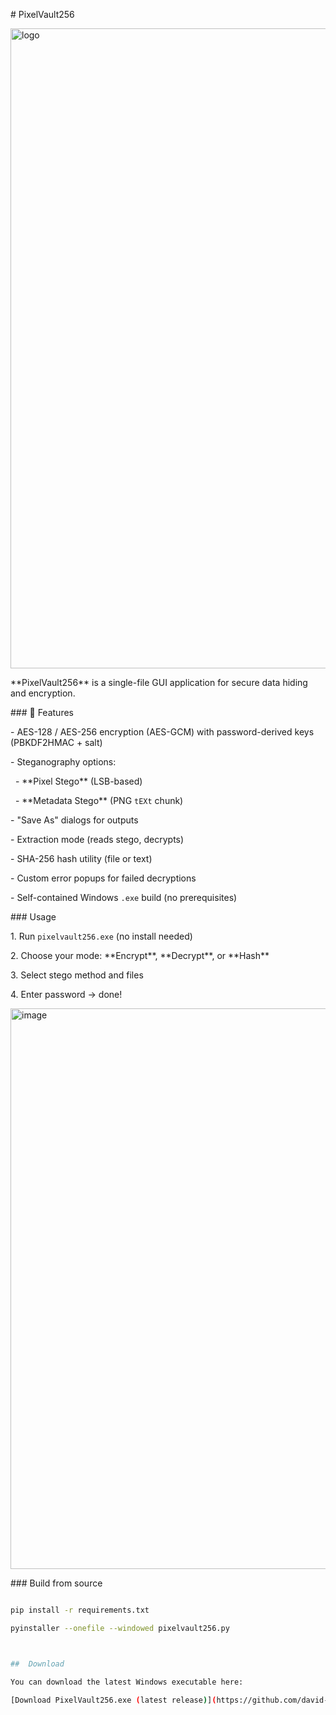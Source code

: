 \# PixelVault256

<img width="1024" height="1024" alt="logo" src="https://github.com/user-attachments/assets/9e6eb9b9-2062-487d-ab66-3ad72f19a73e" />


\*\*PixelVault256\*\* is a single-file GUI application for secure data hiding and encryption.



\### 🔐 Features

\- AES-128 / AES-256 encryption (AES-GCM) with password-derived keys (PBKDF2HMAC + salt)

\- Steganography options:

&nbsp; - \*\*Pixel Stego\*\* (LSB-based)

&nbsp; - \*\*Metadata Stego\*\* (PNG `tEXt` chunk)

\- "Save As" dialogs for outputs

\- Extraction mode (reads stego, decrypts)

\- SHA-256 hash utility (file or text)

\- Custom error popups for failed decryptions

\- Self-contained Windows `.exe` build (no prerequisites)



\### Usage

1\. Run `pixelvault256.exe` (no install needed)

2\. Choose your mode: \*\*Encrypt\*\*, \*\*Decrypt\*\*, or \*\*Hash\*\*

3\. Select stego method and files

4\. Enter password → done!

<img width="1063" height="897" alt="image" src="https://github.com/user-attachments/assets/a322ccb4-e955-4760-a6b6-289c233d8521" />


\### Build from source

```bash

pip install -r requirements.txt

pyinstaller --onefile --windowed pixelvault256.py



##  Download 

You can download the latest Windows executable here:

[Download PixelVault256.exe (latest release)](https://github.com/david-marin-0xff/PixelVault256/releases/latest/download/pixelvault256.exe)

